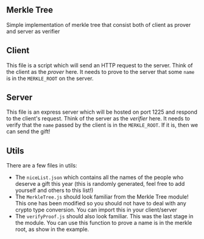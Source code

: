 ## Merkle Tree

Simple implementation of merkle tree that consist both of client as prover and server as verifier

## Client

This file is a script which will send an HTTP request to the server. Think of the client as the _prover_ here. It needs to prove to the server that some `name` is in the `MERKLE_ROOT` on the server. 

## Server

This file is an express server which will be hosted on port 1225 and respond to the client's request. Think of the server as the _verifier_ here. It needs to verify that the `name` passed by the client is in the `MERKLE_ROOT`. If it is, then we can send the gift! 

## Utils

There are a few files in utils:

- The `niceList.json` which contains all the names of the people who deserve a gift this year (this is randomly generated, feel free to add yourself and others to this list!)
- The `MerkleTree.js` should look familiar from the Merkle Tree module! This one has been modified so you should not have to deal with any crypto type conversion. You can import this in your client/server
- The `verifyProof.js` should also look familiar. This was the last stage in the module. You can use this function to prove a name is in the merkle root, as show in the example.
